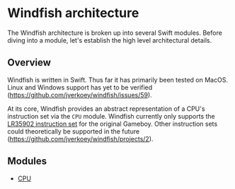 # Windfish architecture

The Windfish architecture is broken up into several Swift modules.
Before diving into a module, let's establish the high level architectural details.

## Overview

Windfish is written in Swift.
Thus far it has primarily been tested on MacOS.
Linux and Windows support has yet to be verified (https://github.com/jverkoey/windfish/issues/59).

At its core, Windfish provides an abstract representation of a CPU's instruction set via the `CPU` module.
Windfish currently only supports the [LR35902 instruction set](https://github.com/lmmendes/game-boy-opcodes) for the original Gameboy.
Other instruction sets could theoretically be supported in the future (https://github.com/jverkoey/windfish/projects/2).

## Modules

- [CPU](CPU.md)
